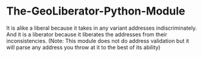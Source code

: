 # The-GeoLiberator-Python-Module
It is alike a liberal because it takes in any variant addresses indiscriminately.
And it is a liberator because it liberates the addresses from their inconsistencies.
(Note: This module does not do address validation but it will parse any address you throw at it to the best of its ability)
